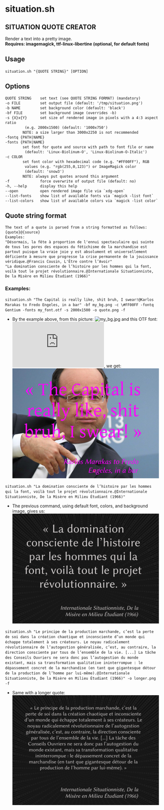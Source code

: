 # situation.sh
## SITUATION QUOTE CREATOR

Render a text into a pretty image.  
**Requires: imagemagick, ttf-linux-libertine (optional, for default fonts)**

## Usage
`situation.sh "{QUOTE STRING}" [OPTION]`

## Options
    QUOTE STRING    set text (see QUOTE STRING FORMAT) (mandatory)
    -o FILE         set output file (default: '/tmp/situation.png')
    -b NAME         set background color (default: 'black')
    -bf FILE        set background image (overrides -b)
    -s {X}x{Y}      set size of rendered image in pixels with a 4:3 aspect ratio 
		     (e.g. 2000x1500) (default: '1000x750')
		    NOTE: a size larger than 3000x2250 is not recommended
    -fontq {PATH|NAME} 
    -fonts {PATH|NAME}
		    set font for quote and source with path to font file or name
		     (default: 'Linux-Biolinum-O', 'Linux-Biolinum-O-Italic')
    -c COLOR
		    set font color with hexadecimal code (e.g. "#FF00FF"), RGB
		     values (e.g. "rgb(255,0,123)") or ImageMagick color
		     (default: 'snow3')
		    NOTE: always put quotes around this argument
    -f              force overwrite of output file (default: no)
    -h, --help      display this help
    --open          open rendered image file via `xdg-open`
    --list-fonts    show list of available fonts via `magick -list font`
    --list-colors   show list of available colors via `magick -list color`

## Quote string format
    The text of a quote is parsed from a string formatted as follows:
	{quote}@{source}
    Examples:
	"Désormais, la fête à proportion de l'ennui spectaculaire qui suinte de tous les pores des espaces du fétichisme de la marchandise est partout puisque la vraie joie y est absolument et universellement déficiente à mesure que progresse la crise permanente de la jouissance véridique.@Francis Cousin, L'Être contre l’Avoir"
	"La domination consciente de l’histoire par les hommes qui la font, voilà tout le projet révolutionnaire.@Internationale Situationniste, De la Misère en Milieu Étudiant (1966)"

### Examples:

 `situation.sh "The Capital is really like, shit bruh, I swear!@Karlos Marakas to Fredo Engeles, in a bar" -bf my_bg.png -c \#FF00FF -fontq Gentium -fonts my_font.otf -s 2000x1500 -o quote.png -f`
 
 * By the example above, from this picture: ![my_bg.jpg](http://www.goldenmoustache.com/wp-content/uploads/2016/06/Hollande-Rap.jpg) 
 and this OTF font: ![direct link](https://github.com/ResponSySS/situation/raw/master/Test/LinuxBiolinumOItalic.otf), we get:
 ![quote.png](https://github.com/ResponSySS/situation/raw/master/Test/quote.png)

`situation.sh "La domination consciente de l’histoire par les hommes qui la font, voilà tout le projet révolutionnaire.@Internationale Situationniste, De la Misère en Milieu Étudiant (1966)"`

* The previous command, using default font, colors, and background image, gives us: ![situation-render.png](https://github.com/ResponSySS/situation/raw/master/Test/situation-render.png)

`situation.sh "Le principe de la production marchande, c’est la perte de soi dans la création chaotique et inconsciente d’un monde qui échappe totalement à ses créateurs. Le noyau radicalement révolutionnaire de l’autogestion généralisée, c’est, au contraire, la direction consciente par tous de l’ensemble de la vie. [...] La tâche des Conseils Ouvriers ne sera donc pas l’autogestion du monde existant, mais sa transformation qualitative ininterrompue : le dépassement concret de la marchandise (en tant que gigantesque détour de la production de l’homme par lui-même).@Internationale Situationniste, De la Misère en Milieu Étudiant (1966)" -o longer.png -f`

* Same with a longer quote: ![longer.png](https://github.com/ResponSySS/situation/raw/master/Test/longer.png)

